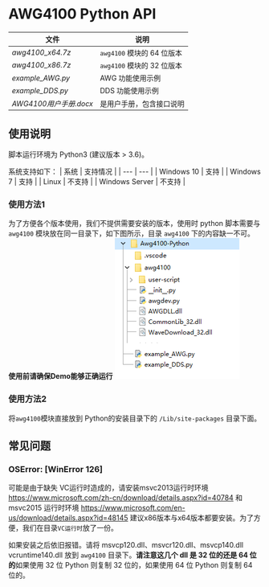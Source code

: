 # AWG4100 Python API

| 文件 | 说明 |
| --- | --- |
| *awg4100_x64.7z*  | `awg4100` 模块的 64 位版本 |
| *awg4100_x86.7z*  | `awg4100` 模块的 32 位版本 | 
| *example_AWG.py*  | AWG 功能使用示例 |
| *example_DDS.py*  | DDS 功能使用示例 |
| *AWG4100用户手册.docx* | 是用户手册，包含接口说明 |

## 使用说明
脚本运行环境为 Python3 (建议版本 > 3.6)。

系统支持如下：
| 系统 | 支持情况 |
| --- | --- |
| Windows 10 | 支持 |
| Windows 7  | 支持 |
| Linux | 不支持 |
| Windows Server | 不支持 |


### 使用方法1
为了方便各个版本使用，我们不提供需要安装的版本，使用时 python 脚本需要与 `awg4100` 模块放在同一目录下，如下图所示，目录 `awg4100` 下的内容缺一不可。**使用前请确保Demo能够正确运行**
![usedir](./python使用目录.png)

### 使用方法2
将`awg4100`模块直接放到 Python的安装目录下的 `/Lib/site-packages` 目录下面。

## 常见问题
### OSError: [WinError 126]
可能是由于缺失 VC运行时造成的，请安装msvc2013运行时环境 https://www.microsoft.com/zh-cn/download/details.aspx?id=40784  和  msvc2015 运行时环境 https://www.microsoft.com/en-us/download/details.aspx?id=48145 建议x86版本与x64版本都要安装。为了方便，我们在目录`VC运行时`放了一份。

如果安装之后依旧报错。请将 msvcp120.dll、msvcr120.dll、msvcp140.dll vcruntime140.dll 放到 `awg4100` 目录下。**请注意这几个 dll 是 32 位的还是 64 位的**如果使用 32 位 Python 则复制 32 位的，如果使用 64 位 Python 则复制 64 位的。